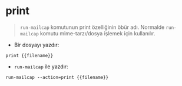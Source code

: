 # print

> `run-mailcap` komutunun print özelliğinin öbür adı.
> Normalde `run-mailcap` komutu mime-tarzı/dosya işlemek için kullanılır.

- Bir dosyayı yazdır:

`print {{filename}}`

- `run-mailcap` ile yazdır:

`run-mailcap --action=print {{filename}}`
